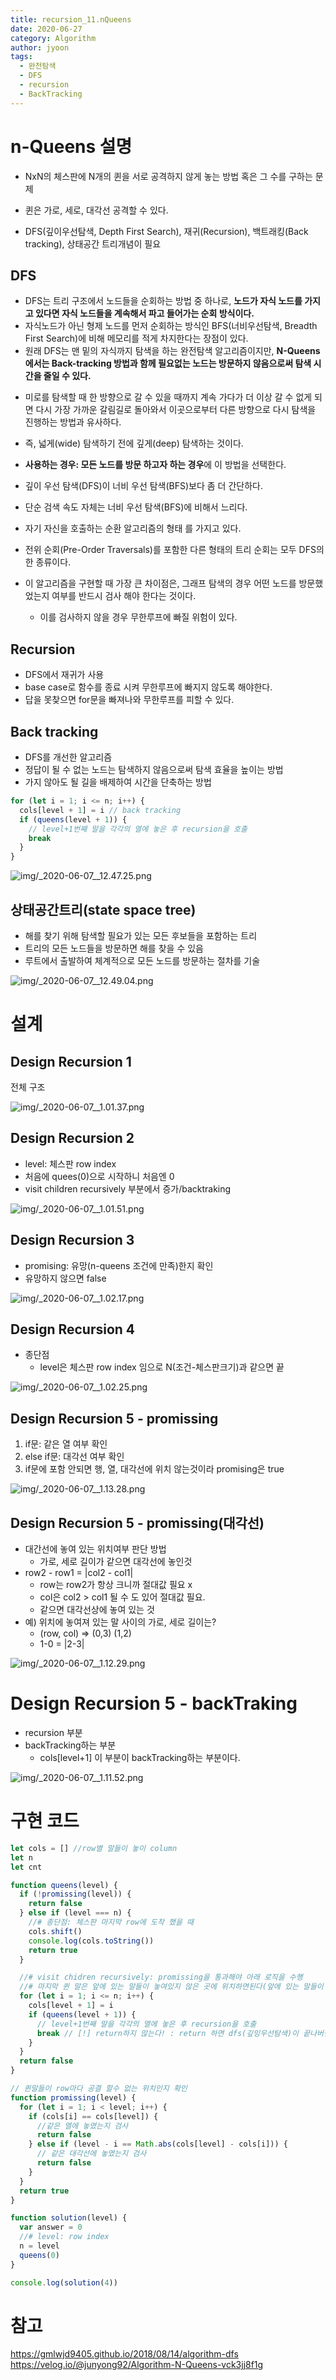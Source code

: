 ```yaml
---
title: recursion_11.nQueens
date: 2020-06-27
category: Algorithm
author: jyoon
tags:
  - 완전탐색
  - DFS
  - recursion
  - BackTracking
---
```


# n-Queens 설명

- NxN의 체스판에 N개의 퀸을 서로 공격하지 않게 놓는 방법 혹은 그 수를 구하는 문제
- 퀸은 가로, 세로, 대각선 공격할 수 있다.

- DFS(깊이우선탐색, Depth First Search), 재귀(Recursion), 백트래킹(Back tracking), 상태공간 트리개념이 필요

## DFS

- DFS는 트리 구조에서 노드들을 순회하는 방법 중 하나로, **노드가 자식 노드를 가지고 있다면 자식 노드들을 계속해서 파고 들어가는 순회 방식이다.**
- 자식노드가 아닌 형제 노드를 먼저 순회하는 방식인 BFS(너비우선탐색, Breadth First Search)에 비해 메모리를 적게 차지한다는 장점이 있다.
- 원래 DFS는 맨 밑의 자식까지 탐색을 하는 완전탐색 알고리즘이지만, **N-Queens에서는 Back-tracking 방법과 함께 필요없는 노드는 방문하지 않음으로써 탐색 시간을 줄일 수 있다.**

* 미로를 탐색할 때 한 방향으로 갈 수 있을 때까지 계속 가다가 더 이상 갈 수 없게 되면 다시 가장 가까운 갈림길로 돌아와서 이곳으로부터 다른 방향으로 다시 탐색을 진행하는 방법과 유사하다.
* 즉, 넓게(wide) 탐색하기 전에 깊게(deep) 탐색하는 것이다.

* **사용하는 경우: 모든 노드를 방문 하고자 하는 경우**에 이 방법을 선택한다.
* 깊이 우선 탐색(DFS)이 너비 우선 탐색(BFS)보다 좀 더 간단하다.
* 단순 검색 속도 자체는 너비 우선 탐색(BFS)에 비해서 느리다.

* 자기 자신을 호출하는 순환 알고리즘의 형태 를 가지고 있다.
* 전위 순회(Pre-Order Traversals)를 포함한 다른 형태의 트리 순회는 모두 DFS의 한 종류이다.
* 이 알고리즘을 구현할 때 가장 큰 차이점은, 그래프 탐색의 경우 어떤 노드를 방문했었는지 여부를 반드시 검사 해야 한다는 것이다.
  - 이를 검사하지 않을 경우 무한루프에 빠질 위험이 있다.

## Recursion 

- DFS에서 재귀가 사용
- base case로 함수를 종료 시켜 무한루프에 빠지지 않도록 해야한다.
- 답을 못찾으면 for문을 빠져나와 무한루프를 피할 수 있다.

## Back tracking

- DFS를 개선한 알고리즘
- 정답이 될 수 없는 노드는 탐색하지 않음으로써 탐색 효율을 높이는 방법
- 가지 않아도 될 길을 배제하여 시간을 단축하는 방법

```js
for (let i = 1; i <= n; i++) {
  cols[level + 1] = i // back tracking
  if (queens(level + 1)) {
    // level+1번째 말을 각각의 열에 놓은 후 recursion을 호출
    break
  }
}
```

![img/_2020-06-07__12.47.25.png](./img/_2020-06-07__12.47.25.png)

## 상태공간트리(state space tree)

- 해를 찾기 위해 탐색할 필요가 있는 모든 후보들을 포함하는 트리
- 트리의 모든 노드들을 방문하면 해를 찾을 수 있음
- 루트에서 출발하여 체계적으로 모든 노드를 방문하는 절차를 기술

![img/_2020-06-07__12.49.04.png](./img/_2020-06-07__12.49.04.png)

# 설계

## Design Recursion 1

전체 구조

![img/_2020-06-07__1.01.37.png](./img/_2020-06-07__1.01.37.png)

## Design Recursion 2

- level: 체스판 row index
- 처음에 quees(0)으로 시작하니 처음엔 0
- visit children recursively 부분에서 증가/backtraking

![img/_2020-06-07__1.01.51.png](./img/_2020-06-07__1.01.51.png)

## Design Recursion 3

- promising: 유망(n-queens 조건에 만족)한지 확인
- 유망하지 않으면 false

![img/_2020-06-07__1.02.17.png](./img/_2020-06-07__1.02.17.png)

## Design Recursion 4

- 종단점
  - level은 체스판 row index 임으로 N(조건-체스판크기)과 같으면 끝

![img/_2020-06-07__1.02.25.png](./img/_2020-06-07__1.02.25.png)

## Design Recursion 5 - promissing

1. if문: 같은 열 여부 확인
2. else if문: 대각선 여부 확인
3. if문에 포함 안되면 행, 열, 대각선에 위치 않는것이라 promising은 true

![img/_2020-06-07__1.13.28.png](./img/_2020-06-07__1.13.28.png)

## Design Recursion 5 - promissing(대각선)

- 대간선에 놓여 있는 위치여부 판단 방법
  - 가로, 세로 길이가 같으면 대각선에 놓인것
- row2 - row1 = |col2 - col1|
  - row는 row2가 항상 크니까 절대값 필요 x
  - col은 col2 > col1 될 수 도 있어 절대값 필요.
  - 같으면 대각선상에 놓여 있는 것
- 예) 위치에 놓여져 있는 말 사이의 가로, 세로 길이는?
  - (row, col) => (0,3) (1,2)
  - 1-0 = |2-3|

![img/_2020-06-07__1.12.29.png](./img/_2020-06-07__1.12.29.png)

# Design Recursion 5 - backTraking

- recursion 부분
- backTracking하는 부분
  - cols[level+1] 이 부분이 backTracking하는 부분이다.

![img/_2020-06-07__1.11.52.png](./img/_2020-06-07__1.11.52.png)

# 구현 코드

```jsx
let cols = [] //row별 말들이 놓이 column
let n
let cnt

function queens(level) {
  if (!promissing(level)) {
    return false
  } else if (level === n) {
    //# 종단점: 체스판 마지막 row에 도착 했을 때
    cols.shift()
    console.log(cols.toString())
    return true
  }

  //# visit chidren recursively: promissing을 통과해야 아래 로직을 수행
  //# 마지막 퀸 말은 앞에 있는 말들이 놓여있지 않은 곳에 위치하면된다(앞에 있는 말들이 서로 공격안하는 포지션에 위치했으니까)
  for (let i = 1; i <= n; i++) {
    cols[level + 1] = i
    if (queens(level + 1)) {
      // level+1번째 말을 각각의 열에 놓은 후 recursion을 호출
      break // [!] return하지 않는다! : return 하면 dfs(깊잉우선탐색)이 끝나버림으로 queens에 true나오는 조건(level === n)도달하면 끝, 즉 한가지 경우의 n-quues밖에 구하지 못한다.
    }
  }
  return false
}

// 퀸말들이 row마다 공결 할수 없는 위치인지 확인
function promissing(level) {
  for (let i = 1; i < level; i++) {
    if (cols[i] == cols[level]) {
      //같은 열에 놓였는지 검사
      return false
    } else if (level - i == Math.abs(cols[level] - cols[i])) {
      // 같은 대각선에 놓였는지 검사
      return false
    }
  }
  return true
}

function solution(level) {
  var answer = 0
  //# level: row index
  n = level
  queens(0)
}

console.log(solution(4))
```

# 참고

https://gmlwjd9405.github.io/2018/08/14/algorithm-dfs  
https://velog.io/@junyong92/Algorithm-N-Queens-vck3jj8f1g
